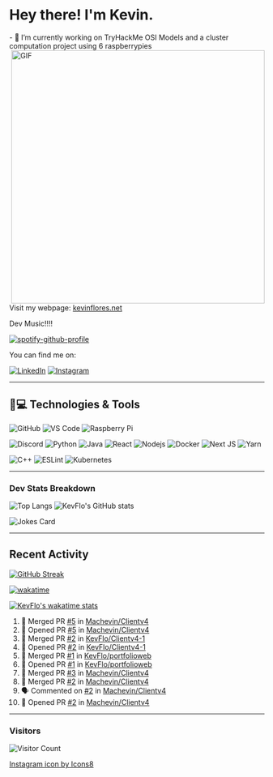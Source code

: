 
<h1> Hey there! I'm Kevin.</h1>
- 🌱 I’m currently working on TryHackMe OSI Models and a cluster computation project using 6 raspberrypies
<img align="right" alt="GIF" src="professional_developer.gif" width="500" "/>

Visit my webpage: [kevinflores.net](https://kevinflores.net/)

Dev Music!!!! 

[![spotify-github-profile](https://spotify-github-profile.vercel.app/api/view?uid=knightheart13&cover_image=true&theme=novatorem&bar_color=2eff62&bar_color_cover=false)](https://github.com/kittinan/spotify-github-profile)


You can find me on:


 [![LinkedIn][3.2]][3] [![Instagram][2.2]][2]

<!-- Icons -->

[3.2]: https://i.imgur.com/IwuydvD.png (LinkedIn icon without padding)
[2.2]: https://img.icons8.com/color/25/000000/instagram-new--v1.png

<!-- Links to your social media accounts -->

[3]: https://www.linkedin.com/in/flores-kevin/
[2]: https://www.instagram.com/kevoobot/

---

## 🚀💻 Technologies & Tools

![GitHub](https://img.shields.io/badge/-GitHub-181717?style=for-the-badge&logo=github)
![VS Code](https://img.shields.io/badge/-VS%20Code-007ACC?style=for-the-badge&logo=visual-studio-code)
![Raspberry Pi](https://img.shields.io/badge/-Raspberry%20Pi-C51A4A?style=for-the-badge&logo=Raspberry-Pi)

![Discord](https://img.shields.io/badge/Discord-black?style=for-the-badge&logo=discord)
![Python](https://img.shields.io/badge/-Python-black?style=for-the-badge&logo=Python)
![Java](https://img.shields.io/badge/Java-orange?style=for-the-badge&logo=java)
![React](https://img.shields.io/badge/react-%2320232a.svg?style=for-the-badge&logo=react&logoColor=%2361DAFB)
![Nodejs](https://img.shields.io/badge/-Nodejs-black?style=for-the-badge&logo=Node.js)
![Docker](https://img.shields.io/badge/-Docker-black?style=for-the-badge&logo=docker)
![Next JS](https://img.shields.io/badge/Next-black?style=for-the-badge&logo=next.js&logoColor=white)
![Yarn](https://img.shields.io/badge/yarn-%232C8EBB.svg?style=for-the-badge&logo=yarn&logoColor=white)

![C++](https://img.shields.io/badge/c++-%2300599C.svg?style=for-the-badge&logo=c%2B%2B&logoColor=white)
![ESLint](https://img.shields.io/badge/ESLint-4B3263?style=for-the-badge&logo=eslint&logoColor=white)
![Kubernetes](https://img.shields.io/badge/kubernetes-%23326ce5.svg?style=for-the-badge&logo=kubernetes&logoColor=white)

---

### Dev Stats Breakdown
![Top Langs](https://github-readme-stats-kevflo.vercel.app/api/top-langs/?username=KevFlo&langs_count=5&show_icons=true&theme=nord)  ![KevFlo's GitHub stats](https://github-readme-stats-kevflo.vercel.app/api?username=KevFlo&count_private=true&hide=stars&show_icons=true&theme=nord) 

![Jokes Card](https://readme-jokes.vercel.app/api)

---

<h2> Recent Activity </h2>

[![GitHub Streak](https://github-readme-streak-stats.herokuapp.com/?user=KevFlo&theme=nord)](https://git.io/streak-stats)

[![wakatime](https://wakatime.com/badge/user/c7e3d20a-4de4-483b-be5d-bd85f778b96b.svg)](https://wakatime.com/@c7e3d20a-4de4-483b-be5d-bd85f778b96b)

[![KevFlo's wakatime stats](https://github-readme-stats.vercel.app/api/wakatime?username=KevFlo&theme=nord)](https://github.com/anuraghazra/github-readme-stats)
<!--START_SECTION:activity-->
1. 🎉 Merged PR [#5](https://github.com/Machevin/Clientv4/pull/5) in [Machevin/Clientv4](https://github.com/Machevin/Clientv4)
2. 💪 Opened PR [#5](https://github.com/Machevin/Clientv4/pull/5) in [Machevin/Clientv4](https://github.com/Machevin/Clientv4)
3. 🎉 Merged PR [#2](https://github.com/KevFlo/Clientv4-1/pull/2) in [KevFlo/Clientv4-1](https://github.com/KevFlo/Clientv4-1)
4. 💪 Opened PR [#2](https://github.com/KevFlo/Clientv4-1/pull/2) in [KevFlo/Clientv4-1](https://github.com/KevFlo/Clientv4-1)
5. 🎉 Merged PR [#1](https://github.com/KevFlo/portfolioweb/pull/1) in [KevFlo/portfolioweb](https://github.com/KevFlo/portfolioweb)
6. 💪 Opened PR [#1](https://github.com/KevFlo/portfolioweb/pull/1) in [KevFlo/portfolioweb](https://github.com/KevFlo/portfolioweb)
7. 🎉 Merged PR [#3](https://github.com/Machevin/Clientv4/pull/3) in [Machevin/Clientv4](https://github.com/Machevin/Clientv4)
8. 🎉 Merged PR [#2](https://github.com/Machevin/Clientv4/pull/2) in [Machevin/Clientv4](https://github.com/Machevin/Clientv4)
9. 🗣 Commented on [#2](https://github.com/Machevin/Clientv4/issues/2) in [Machevin/Clientv4](https://github.com/Machevin/Clientv4)
10. 💪 Opened PR [#2](https://github.com/Machevin/Clientv4/pull/2) in [Machevin/Clientv4](https://github.com/Machevin/Clientv4)
<!--END_SECTION:activity-->

---
<!-- ![visitors](https://visitor-badge.glitch.me/badge?page_id=KevFlo.visitor&left_color=green&right_color=gray)
 -->

### Visitors

![Visitor Count](https://profile-counter.glitch.me/KevFlo/count.svg)

<a target="_blank" href="https://icons8.com/icon/32323/instagram">Instagram icon by Icons8</a>
<!---
KevFlo/KevFlo is a ✨ special ✨ repository because its `README.md` (this file) appears on your GitHub profile.
You can click the Preview link to take a look at your changes.
--->
